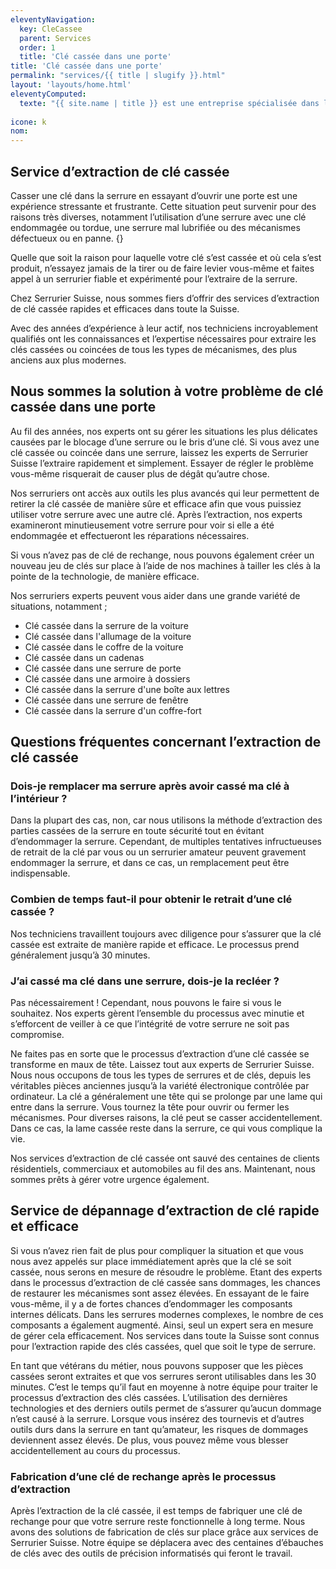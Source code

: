 ```yaml
---
eleventyNavigation:
  key: CleCassee
  parent: Services
  order: 1
  title: 'Clé cassée dans une porte'
title: 'Clé cassée dans une porte'
permalink: "services/{{ title | slugify }}.html"
layout: 'layouts/home.html'
eleventyComputed:
  texte: "{{ site.name | title }} est une entreprise spécialisée dans l’extraction de clé cassée dans une serrure. Nous travaillons pour vous garantir une intervention rapide et un service de qualité."
  
icone: k
nom:
---
```


<div class="flex gap-4">

## Service d’extraction de clé cassée
Casser une clé dans la serrure en essayant d’ouvrir une porte est une expérience stressante et frustrante. Cette situation peut survenir pour des raisons très diverses, notamment l’utilisation d’une serrure avec une clé endommagée ou tordue, une serrure mal lubrifiée ou des mécanismes défectueux ou en panne. {}

</div>
<!-- block 3 images -->

Quelle que soit la raison pour laquelle votre clé s’est cassée et où cela s’est produit, n’essayez jamais de la tirer ou de faire levier vous-même et faites appel à un serrurier fiable et expérimenté pour l’extraire de la serrure.

Chez Serrurier Suisse, nous sommes fiers d’offrir des services d’extraction de clé cassée rapides et efficaces dans toute la Suisse.

Avec des années d’expérience à leur actif, nos techniciens incroyablement qualifiés ont les connaissances et l’expertise nécessaires pour extraire les clés cassées ou coincées de tous les types de mécanismes, des plus anciens aux plus modernes.

<!-- cta prenez rendez vous en ligne -->

<!-- block contact form -->


## Nous sommes la solution à votre problème de clé cassée dans une porte

Au fil des années, nos experts ont su gérer les situations les plus délicates causées par le blocage d’une serrure ou le bris d’une clé. Si vous avez une clé cassée ou coincée dans une serrure, laissez les experts de Serrurier Suisse l’extraire rapidement et simplement. Essayer de régler le problème vous-même risquerait de causer plus de dégât qu’autre chose.

Nos serruriers ont accès aux outils les plus avancés qui leur permettent de retirer la clé cassée de manière sûre et efficace afin que vous puissiez utiliser votre serrure avec une autre clé. Après l’extraction, nos experts examineront minutieusement votre serrure pour voir si elle a été endommagée et effectueront les réparations nécessaires.

Si vous n’avez pas de clé de rechange, nous pouvons également créer un nouveau jeu de clés sur place à l’aide de nos machines à tailler les clés à la pointe de la technologie, de manière efficace.

Nos serruriers experts peuvent vous aider dans une grande variété de situations, notamment ;

- Clé cassée dans la serrure de la voiture
- Clé cassée dans l'allumage de la voiture
- Clé cassée dans le coffre de la voiture
- Clé cassée dans un cadenas
- Clé cassée dans une serrure de porte
- Clé cassée dans une armoire à dossiers
- Clé cassée dans la serrure d'une boîte aux lettres
- Clé cassée dans une serrure de fenêtre
- Clé cassée dans la serrure d'un coffre-fort

<!-- cta prenez rendez vous en ligne -->

## Questions fréquentes concernant l’extraction de clé cassée
### Dois-je remplacer ma serrure après avoir cassé ma clé à l’intérieur ?
Dans la plupart des cas, non, car nous utilisons la méthode d’extraction des parties cassées de la serrure en toute sécurité tout en évitant d’endommager la serrure. Cependant, de multiples tentatives infructueuses de retrait de la clé par vous ou un serrurier amateur peuvent gravement endommager la serrure, et dans ce cas, un remplacement peut être indispensable.

### Combien de temps faut-il pour obtenir le retrait d’une clé cassée ? 
Nos techniciens travaillent toujours avec diligence pour s’assurer que la clé cassée est extraite de manière rapide et efficace. Le processus prend généralement jusqu’à 30 minutes.

### J’ai cassé ma clé dans une serrure, dois-je la recléer ?
Pas nécessairement ! Cependant, nous pouvons le faire si vous le souhaitez. Nos experts gèrent l’ensemble du processus avec minutie et s’efforcent de veiller à ce que l’intégrité de votre serrure ne soit pas compromise.

Ne faites pas en sorte que le processus d’extraction d’une clé cassée se transforme en maux de tête. Laissez tout aux experts de Serrurier Suisse. Nous nous occupons de tous les types de serrures et de clés, depuis les véritables pièces anciennes jusqu’à la variété électronique contrôlée par ordinateur. La clé a généralement une tête qui se prolonge par une lame qui entre dans la serrure. Vous tournez la tête pour ouvrir ou fermer les mécanismes. Pour diverses raisons, la clé peut se casser accidentellement. Dans ce cas, la lame cassée reste dans la serrure, ce qui vous complique la vie.

Nos services d’extraction de clé cassée ont sauvé des centaines de clients résidentiels, commerciaux et automobiles au fil des ans. Maintenant, nous sommes prêts à gérer votre urgence également.

<!-- cta prenez rendez vous en ligne -->

## Service de dépannage d’extraction de clé rapide et efficace
Si vous n’avez rien fait de plus pour compliquer la situation et que vous nous avez appelés sur place immédiatement après que la clé se soit cassée, nous serons en mesure de résoudre le problème. Etant des experts dans le processus d’extraction de clé cassée sans dommages, les chances de restaurer les mécanismes sont assez élevées. En essayant de le faire vous-même, il y a de fortes chances d’endommager les composants internes délicats. Dans les serrures modernes complexes, le nombre de ces composants a également augmenté. Ainsi, seul un expert sera en mesure de gérer cela efficacement. Nos services dans toute la Suisse sont connus pour l’extraction rapide des clés cassées, quel que soit le type de serrure.

En tant que vétérans du métier, nous pouvons supposer que les pièces cassées seront extraites et que vos serrures seront utilisables dans les 30 minutes. C’est le temps qu’il faut en moyenne à notre équipe pour traiter le processus d’extraction des clés cassées. L’utilisation des dernières technologies et des derniers outils permet de s’assurer qu’aucun dommage n’est causé à la serrure. Lorsque vous insérez des tournevis et d’autres outils durs dans la serrure en tant qu’amateur, les risques de dommages deviennent assez élevés. De plus, vous pouvez même vous blesser accidentellement au cours du processus.

### Fabrication d’une clé de rechange après le processus d’extraction
Après l’extraction de la clé cassée, il est temps de fabriquer une clé de rechange pour que votre serrure reste fonctionnelle à long terme. Nous avons des solutions de fabrication de clés sur place grâce aux services de Serrurier Suisse. Notre équipe se déplacera avec des centaines d’ébauches de clés avec des outils de précision informatisés qui feront le travail.

<!-- cta prenez rendez vous en ligne -->
